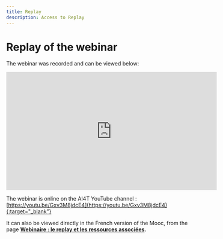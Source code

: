 ```yaml
---
title: Replay
description: Access to Replay
---
```



# Replay of the webinar

The webinar was recorded and can be viewed below:

<center><iframe width="560" height="315" src="https://www.youtube.com/embed/Gxv3M8jdcE4?si=hy6j4Lb3fHNUsNPL" title="YouTube video player" frameborder="0" allow="accelerometer; autoplay; clipboard-write; encrypted-media; gyroscope; picture-in-picture; web-share" allowfullscreen></iframe></center>

The webinar is online on the AI4T YouTube channel : [https://youtu.be/Gxv3M8jdcE4](https://youtu.be/Gxv3M8jdcE4){:target="_blank"}

It can also be viewed directly in the French version of the Mooc, from the page  <a href="https://lms.fun-mooc.fr/courses/course-v1:inria+41032+session01/jump_to_id/8a616e237ffa4bc3affb2f94831a4e2b" target="_blank"><b>Webinaire : le replay et les ressources associées<b/></a>.

